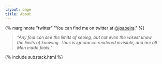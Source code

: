 ```yaml
---
layout: page
title: About
---
```



{% marginnote "twitter" "You can find me on twitter at [@joaoeira](https://www.twitter.com/joaoeira)." %}

> *“Any fool can see the limits of seeing, but not even the wisest know the limits of knowing. Thus is ignorance rendered invisible, and are all Men made fools.”*

{% include substack.html %}

